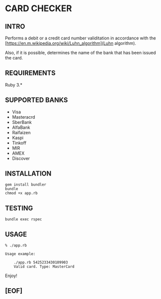 # CARD CHECKER
## INTRO

Performs a debit or a credit card number validitation in accordance with the [https://en.m.wikipedia.org/wiki/Luhn_algorithm](Luhn algorithm).

Also, if it is possible, determines the name of the bank that has been issued the card.

## REQUIREMENTS

Ruby 3.*

## SUPPORTED BANKS

* Visa
* Masteracrd
* SberBank
* AlfaBank
* Raifaizen 
* Kaspi
* Tinkoff
* MIR
* AMEX
* Discover


## INSTALLATION

```
gem install bundler
bundle
chmod +x app.rb
```

## TESTING

```
bundle exec rspec
```

## USAGE

```
% ./app.rb

Usage example:

	./app.rb 5425233430109903
	Valid card. Type: MasterCard

```

Enjoy!

## [EOF]
